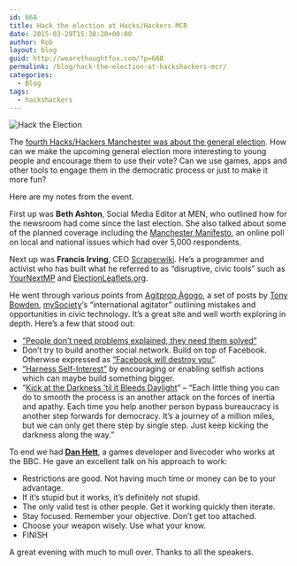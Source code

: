 ```yaml
---
id: 668
title: Hack the election at Hacks/Hackers MCR
date: 2015-03-29T15:38:20+00:00
author: Rob
layout: blog
guid: http://wearethoughtfox.com/?p=668
permalink: /blog/hack-the-election-at-hackshackers-mcr/
categories:
  - Blog
tags:
  - hackshackers
---
```

![Hack the Election](http://wearethoughtfox.com/site/wp-content/uploads/2015/03/hackelection1.jpg)

The [fourth Hacks/Hackers Manchester was about the general election](http://www.meetup.com/HacksHackersMCR/events/220785131/). How can we make the upcoming general election more interesting to young people and encourage them to use their vote? Can we use games, apps and other tools to engage them in the democratic process or just to make it more fun?

Here are my notes from the event.

First up was **Beth Ashton**, Social Media Editor at MEN, who outlined how for the newsroom had come since the last election. She also talked about some of the planned coverage including the [Manchester Manifesto](http://www.manchestereveningnews.co.uk/news/greater-manchester-news/revealed-your-manchester-manifesto-general-8949670), an online poll on local and national issues which had over 5,000 respondents.

Next up was **Francis Irving**, CEO [Scraperwiki](https://scraperwiki.com/). He&#8217;s a programmer and activist who has built what he referred to as &#8220;disruptive, civic tools&#8221; such as [YourNextMP](https://yournextmp.com/ "YourNextMP") and [ElectionLeaflets.org](https://electionleaflets.org/ "ElectionLeaflets.org").

He went through various points from [Agitprop Àgogo](http://agitagogo.com/), a set of posts by [Tony Bowden](http://www.google.com/profiles/tony.bowden#about), [mySociety](http://mysociety.org/)‘s &#8220;international agitator&#8221; outlining mistakes and opportunities in civic technology. It&#8217;s a great site and well worth exploring in depth. Here&#8217;s a few that stood out:

  * [&#8220;People don’t need problems explained, they need them solved&#8221;](http://agitagogo.com/abecedary/e/)
  * Don&#8217;t try to build another social network. Build on top of Facebook. Otherwise expressed as [&#8220;Facebook will destroy you&#8221;](http://agitagogo.com/abecedary/f/).
  * [&#8220;Harness Self-Interest&#8221;](http://agitagogo.com/abecedary/h/) by encouraging or enabling selfish actions which can maybe build something bigger.
  * &#8220;[Kick at the Darkness ’til it Bleeds Daylight](http://agitagogo.com/abecedary/k/)&#8221; &#8211; &#8220;Each little thing you can do to smooth the process is an another attack on the forces of inertia and apathy. Each time you help another person bypass bureaucracy is another step forwards for democracy. It’s a journey of a million miles, but we can only get there step by single step. Just keep kicking the darkness along the way.&#8221;

To end we had **[Dan Hett](http://blog.danhett.com/)**, a games developer and livecoder who works at the BBC. He gave an excellent talk on his approach to work:

  * Restrictions are good. Not having much time or money can be to your advantage.
  * If it&#8217;s stupid but it works, it&#8217;s definitely not stupid.
  * The only valid test is other people. Get it working quickly then iterate.
  * Stay focused. Remember your objective. Don&#8217;t get too attached.
  * Choose your weapon wisely. Use what your know.
  * FINISH

A great evening with much to mull over. Thanks to all the speakers.

